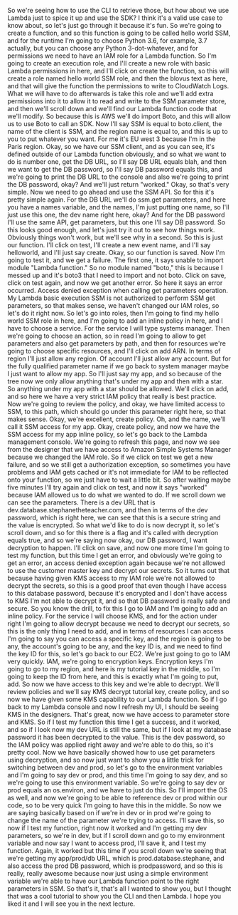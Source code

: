 
<v Stephane>So we're seeing how</v>
to use the CLI to retrieve those,
but how about we use Lambda
just to spice it up and use the SDK?
I think it's a valid use case to know about,
so let's just go through it because it's fun.
So we're going to create a function,
and so this function is going to be called hello world SSM,
and for the runtime I'm going to choose Python 3.6,
for example, 3.7 actually,
but you can choose any Python 3-dot-whatever,
and for permissions we need to have
an IAM role for a Lambda function.
So I'm going to create an execution role,
and I'll create a new role
with basic Lambda permissions in here,
and I'll click on create the function,
so this will create a role named hello world SSM role,
and then the blovus text as here,
and that will give the function
the permissions to write to CloudWatch Logs.
What we will have to do afterwards is take this role
and we'll add extra permissions into it
to allow it to read and write to the SSM parameter store,
and then we'll scroll down
and we'll find our Lambda function code that we'll modify.
So because this is AWS we'll do import Boto,
and this will allow us to use Boto to call an SDK.
Now I'll say SSM is equal to boto.client,
the name of the client is SSM,
and the region name is equal to,
and this is up to you to put whatever you want.
For me it's EU west 3 because I'm in the Paris region.
Okay, so we have our SSM client, and as you can see,
it's defined outside of our Lambda function obviously,
and so what we want to do is number one,
get the DB URL, so I'll say DB URL equals blah,
and then we want to get the DB password,
so I'll say DB password equals this,
and we're going to print the DB URL to the console
and also we're going to print the DB password, okay?
And we'll just return "worked."
Okay, so that's very simple.
Now we need to go ahead and use the SSM API.
So for this it's pretty simple again.
For the DB URL we'll do ssm.get parameters,
and here you have a names variable,
and the names, I'm just putting one name,
so I'll just use this one, the dev name right here, okay?
And for the DB password I'll use the same API,
get parameters, but this one I'll say DB password.
So this looks good enough,
and let's just try it out to see how things work.
Obviously things won't work, but we'll see why in a second.
So this is just our function.
I'll click on test, I'll create a new event name,
and I'll say helloworld, and I'll just say create.
Okay, so our function is saved.
Now I'm going to test it, and we get a failure.
The first one, it says unable
to import module "Lambda function."
So no module named "boto,"
this is because I messed up and it's boto3
that I need to import and not boto.
Click on save, click on test again,
and now we get another error.
So here it says an error occurred.
Access denied exception when calling
get parameters operation.
My Lambda basic execution SSM is not authorized
to perform SSM get parameters, so that makes sense,
we haven't changed our IAM roles, so let's do it right now.
So let's go into roles,
then I'm going to find my hello world SSM role in here,
and I'm going to add an inline policy in here,
and I have to choose a service.
For the service I will type systems manager.
Then we're going to choose an action,
so in read I'm going to allow to get parameters
and also get parameters by path,
and then for resources we're going to choose
specific resources, and I'll click on add ARN.
In terms of region I'll just allow any region.
Of account I'll just allow any account.
But for the fully qualified parameter name
if we go back to system manager
maybe I just want to allow my app.
So I'll just say my app,
and so because of the tree now we only allow anything
that's under my app and then with a star.
So anything under my app with a star should be allowed.
We'll click on add, and so here we have a very strict
IAM policy that really is best practice.
Now we're going to review the policy,
and okay, we have limited access to SSM,
to this path, which should go under
this parameter right here, so that makes sense.
Okay, we're excellent, create policy.
Oh, and the name, we'll call it SSM access for my app.
Okay, create policy, and now we have
the SSM access for my app inline policy,
so let's go back to the Lambda management console.
We're going to refresh this page,
and now we see from the designer
that we have access to Amazon Simple Systems Manager
because we changed the IAM role.
So if we click on test we get a new failure,
and so we still get a authorization exception,
so sometimes you have problems and IAM gets cached
or it's not immediate for IAM
to be reflected onto your function,
so we just have to wait a little bit.
So after waiting maybe five minutes I'll try again
and click on test, and now it says "worked"
because IAM allowed us to do what we wanted to do.
If we scroll down we can see the parameters.
There is a dev URL that is
dev.database.stephanetheteacher.com,
and then in terms of the dev password, which is right here,
we can see that this is a secure string
and the value is encrypted.
So what we'd like to do is now decrypt it,
so let's scroll down, and so for this there is a flag
and it's called with decryption equals true,
and so we're saying now okay, our DB password,
I want decryption to happen.
I'll click on save,
and now one more time I'm going to test my function,
but this time I get an error,
and obviously we're going to get an error,
an access denied exception again
because we're not allowed to use the customer master key
and decrypt our secrets.
So it turns out that because having given KMS access
to my IAM role we're not allowed to decrypt the secrets,
so this is a good proof that even though
I have access to this database password,
because it's encrypted and I don't have access to KMS
I'm not able to decrypt it,
and so that DB password is really safe and secure.
So you know the drill, to fix this I go to IAM
and I'm going to add an inline policy.
For the service I will choose KMS,
and for the action under right I'm going to allow decrypt
because we need to decrypt our secrets,
so this is the only thing I need to add,
and in terms of resources I can access
I'm going to say you can access a specific key,
and the region is going to be any,
the account's going to be any, and the key ID is,
and we need to find the key ID for this,
so let's go back to our EC2.
We're just going to go to IAM very quickly.
IAM, we're going to encryption keys.
Encryption keys I'm going to go to my region,
and here is my tutorial key in the middle,
so I'm going to keep the ID from here,
and this is exactly what I'm going to put, add.
So now we have access to this key and we're able to decrypt.
We'll review policies
and we'll say KMS decrypt tutorial key, create policy,
and so now we have given some KMS capability
to our Lambda function.
So if I go back to my Lambda console
and now I refresh my UI,
I should be seeing KMS in the designers.
That's great, now we have access to parameter store and KMS.
So if I test my function this time I get a success,
and it worked, and so if I look now
my dev URL is still the same,
but if I look at my database password
it has been decrypted to the value.
This is the dev password,
so the IAM policy was applied right away
and we're able to do this, so it's pretty cool.
Now we have basically showed how to use
get parameters using decryption,
and so now just want to show you a little trick
for switching between dev and prod,
so let's go to the environment variables
and I'm going to say dev or prod,
and this time I'm going to say dev,
and so we're going to use this environment variable.
So we're going to say dev or prod equals an os.environ,
and we have to just do this.
So I'll import the OS as well,
and now we're going to be able
to reference dev or prod within our code,
so to be very quick I'm going to have this in the middle.
So now we are saying basically based on
if we're in dev or in prod we're going to change
the name of the parameter we're trying to access.
I'll save this, so now if I test my function,
right now it worked and I'm getting my dev parameters,
so we're in dev, but if I scroll down
and go to my environment variable
and now say I want to access prod,
I'll save it, and I test my function.
Again, it worked but this time if you scroll down
we're seeing that we're getting my app/prod/db URL,
which is prod.database.stephane,
and also access the prod DB password, which is prodpassword,
and so this is really, really awesome
because now just using a simple environment variable
we're able to have our Lambda function
point to the right parameters in SSM.
So that's it, that's all I wanted to show you,
but I thought that was a cool tutorial
to show you the CLI and then Lambda.
I hope you liked it and I will see you in the next lecture.